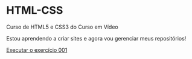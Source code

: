 # HTML-CSS
 Curso de HTML5 e CSS3 do Curso em Vídeo

 Estou aprendendo a criar sites e agora vou gerenciar meus repositórios!

 <a href=">https://nathassiarodermel.github.io/HTML-CSS/Exercicios/ex001/index.html"> Executar o exercício 001</a>

